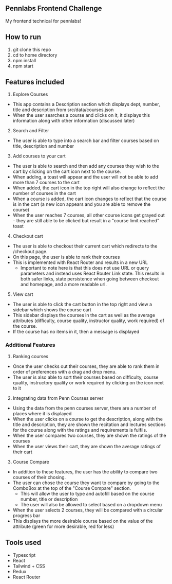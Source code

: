 ## Pennlabs Frontend Challenge
My frontend technical for pennlabs!

## How to run
1) git clone this repo
2) cd to home directory
3) npm install
4) npm start

## Features included
1. Explore Courses
- This app contains a Description section which displays dept, number, title and description from src/data/courses.json
- When the user searches a course and clicks on it, it displays this information along with other information (discussed later)

2. Search and Filter
- The user is able to type into a search bar and filter courses based on title, description and number

3. Add courses to your cart
- The user is able to search and then add any courses they wish to the cart by clicking on the cart icon next to the course. 
- When adding, a toast will appear and the user will not be able to add more than 7 courses to the cart
- When added, the cart icon in the top right will also change to reflect the number of courses in the cart
- When a course is added, the cart icon changes to reflect that the course is in the cart (a new icon appears and you are able to remove the course)
- When the user reaches 7 courses, all other course icons get grayed out - they are still able to be clicked but result in a "course limit reached" toast

4. Checkout cart
- The user is able to checkout their current cart which redirects to the /checkout page.
- On this page, the user is able to rank their courses 
- This is implemented with React Router and results in a new URL
  - Important to note here is that this does not use URL or query parameters and instead uses React Router Link state. This results in both safer links, state persistence when going between checkout and homepage, and a more readable url.

5. View cart
- The user is able to click the cart button in the top right and view a sidebar which shows the course cart
- This sidebar displays the courses in the cart as well as the average attributes (difficulty, course quality, instructor quality, work required) of the course.
- If the course has no items in it, then a message is displayed 

### Additional Features
1. Ranking courses
- Once the user checks out their courses, they are able to rank them in order of preferences with a drag and drop menu.
- The user is also able to sort their courses based on difficulty, course quality, instructory quality or work required by clicking on the icon next to it

2. Integrating data from Penn Courses server
- Using the data from the penn courses server, there are a number of places where it is displayed
- When the user clicks on a course to get the description, along with the title and description, they are shown the recitation and lectures sections for the course along with the ratings and requirements is fulfils.
- When the user compares two courses, they are shown the ratings of the courses
- When the user views their cart, they are shown the average ratings of their cart

3. Course Compare
- In addition to these features, the user has the ability to compare two courses of their chosing.
- The user can chose the course they want to compare by going to the ComboBox at the top of the "Course Compare" section.
  - This will allow the user to type and autofill based on the course number, title or description
  - The user will also be allowed to select based on a dropdown menu
- When the user selects 2 courses, they will be compared with a circular progress bar
- This displays the more desirable course based on the value of the attribute (green for more desirable, red for less)


## Tools used
- Typescript
- React
- Tailwind + CSS
- Redux
- React Router
